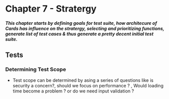 # Chapter 7 - Stratergy

##### This chapter starts by defining goals for test suite, how architecure of Cards has influence on the stratergy, selecting and prioritizing functions, generate list of test cases & thus generate a pretty decent initial test suite.

## Tests

### Determining Test Scope

* Test scope can be determined by asing a series of questions like is security a concern?, should we focus on performance ? , Would loading time become a problem ? or do we need input validation ?

